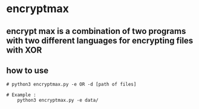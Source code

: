 # encryptmax

## encrypt max is a combination of two programs with two different languages for encrypting files with XOR 

## how to use
	# python3 encryptmax.py -e OR -d [path of files]

	# Example : 
		python3 encryptmax.py -e data/


